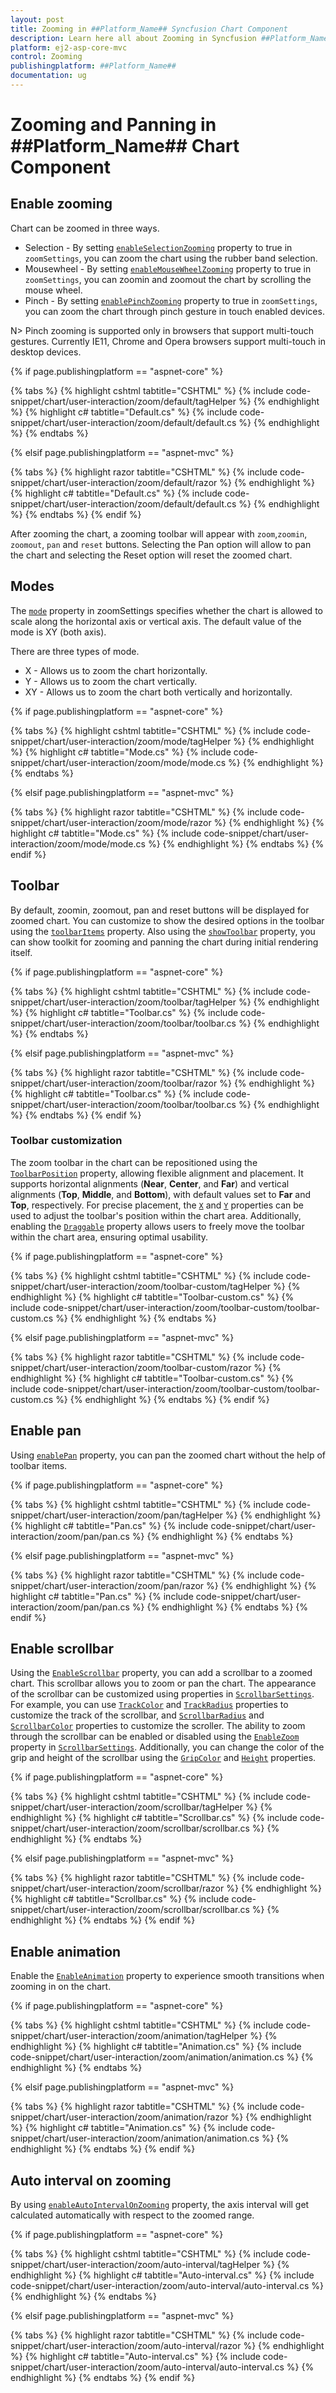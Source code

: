 ```yaml
---
layout: post
title: Zooming in ##Platform_Name## Syncfusion Chart Component
description: Learn here all about Zooming in Syncfusion ##Platform_Name## Chart component of Syncfusion Essential JS 2 and more.
platform: ej2-asp-core-mvc
control: Zooming
publishingplatform: ##Platform_Name##
documentation: ug
---
```



# Zooming and Panning in ##Platform_Name## Chart Component

## Enable zooming

Chart can be zoomed in three ways.

* Selection - By setting [`enableSelectionZooming`](https://help.syncfusion.com/cr/aspnetcore-js2/Syncfusion.EJ2.Charts.ChartZoomSettings.html) property to true in `zoomSettings`, you can zoom the chart using the rubber band selection.
* Mousewheel - By setting [`enableMouseWheelZooming`](https://help.syncfusion.com/cr/aspnetcore-js2/Syncfusion.EJ2.Charts.ChartZoomSettings.html) property to true in `zoomSettings`, you can zoomin and zoomout the chart by scrolling the mouse wheel.
* Pinch - By setting  [`enablePinchZooming`](https://help.syncfusion.com/cr/aspnetcore-js2/Syncfusion.EJ2.Charts.ChartZoomSettings.html) property to true in `zoomSettings`, you can zoom the chart through pinch gesture in touch enabled devices.

N> Pinch zooming is supported only in browsers that support multi-touch gestures. Currently IE11, Chrome and Opera browsers support multi-touch in desktop devices.

{% if page.publishingplatform == "aspnet-core" %}

{% tabs %}
{% highlight cshtml tabtitle="CSHTML" %}
{% include code-snippet/chart/user-interaction/zoom/default/tagHelper %}
{% endhighlight %}
{% highlight c# tabtitle="Default.cs" %}
{% include code-snippet/chart/user-interaction/zoom/default/default.cs %}
{% endhighlight %}
{% endtabs %}

{% elsif page.publishingplatform == "aspnet-mvc" %}

{% tabs %}
{% highlight razor tabtitle="CSHTML" %}
{% include code-snippet/chart/user-interaction/zoom/default/razor %}
{% endhighlight %}
{% highlight c# tabtitle="Default.cs" %}
{% include code-snippet/chart/user-interaction/zoom/default/default.cs %}
{% endhighlight %}
{% endtabs %}
{% endif %}



After zooming the chart, a zooming toolbar will appear with `zoom`,`zoomin`, `zoomout`, `pan` and `reset` buttons. Selecting the Pan option will allow to pan the chart and selecting the Reset option will reset the zoomed chart.

## Modes

The [`mode`](https://help.syncfusion.com/cr/aspnetcore-js2/Syncfusion.EJ2.Charts.ZoomMode.html) property in zoomSettings specifies whether the chart is allowed to scale along the horizontal axis or vertical axis. The default value of the mode is XY (both axis).

There are three types of mode.

* X - Allows us to zoom the chart horizontally.
* Y - Allows us to zoom the chart vertically.
* XY - Allows us to zoom the chart both vertically and horizontally.

{% if page.publishingplatform == "aspnet-core" %}

{% tabs %}
{% highlight cshtml tabtitle="CSHTML" %}
{% include code-snippet/chart/user-interaction/zoom/mode/tagHelper %}
{% endhighlight %}
{% highlight c# tabtitle="Mode.cs" %}
{% include code-snippet/chart/user-interaction/zoom/mode/mode.cs %}
{% endhighlight %}
{% endtabs %}

{% elsif page.publishingplatform == "aspnet-mvc" %}

{% tabs %}
{% highlight razor tabtitle="CSHTML" %}
{% include code-snippet/chart/user-interaction/zoom/mode/razor %}
{% endhighlight %}
{% highlight c# tabtitle="Mode.cs" %}
{% include code-snippet/chart/user-interaction/zoom/mode/mode.cs %}
{% endhighlight %}
{% endtabs %}
{% endif %}



## Toolbar

By default, zoomin, zoomout, pan and reset buttons will be displayed for zoomed chart. You can customize to show the desired options in the toolbar using the [`toolbarItems`](https://help.syncfusion.com/cr/aspnetcore-js2/Syncfusion.EJ2.Charts.ChartZoomSettings.html#Syncfusion_EJ2_Charts_zoomsettings_ToolbarItems) property. Also using the [`showToolbar`](https://help.syncfusion.com/cr/aspnetcore-js2/Syncfusion.EJ2.Charts.ChartZoomSettings.html#Syncfusion_EJ2_Charts_zoomsettings_ShowToolbar) property, you can show toolkit for zooming and panning the chart during initial rendering itself.

{% if page.publishingplatform == "aspnet-core" %}

{% tabs %}
{% highlight cshtml tabtitle="CSHTML" %}
{% include code-snippet/chart/user-interaction/zoom/toolbar/tagHelper %}
{% endhighlight %}
{% highlight c# tabtitle="Toolbar.cs" %}
{% include code-snippet/chart/user-interaction/zoom/toolbar/toolbar.cs %}
{% endhighlight %}
{% endtabs %}

{% elsif page.publishingplatform == "aspnet-mvc" %}

{% tabs %}
{% highlight razor tabtitle="CSHTML" %}
{% include code-snippet/chart/user-interaction/zoom/toolbar/razor %}
{% endhighlight %}
{% highlight c# tabtitle="Toolbar.cs" %}
{% include code-snippet/chart/user-interaction/zoom/toolbar/toolbar.cs %}
{% endhighlight %}
{% endtabs %}
{% endif %}

### Toolbar customization

The zoom toolbar in the chart can be repositioned using the [`ToolbarPosition`](https://help.syncfusion.com/cr/aspnetcore-js2/Syncfusion.EJ2.Charts.ChartZoomSettings.html#Syncfusion_EJ2_Charts_ChartZoomSettings_ToolbarPosition) property, allowing flexible alignment and placement. It supports horizontal alignments (**Near**, **Center**, and **Far**) and vertical alignments (**Top**, **Middle**, and **Bottom**), with default values set to **Far** and **Top**, respectively. For precise placement, the [`X`](https://help.syncfusion.com/cr/aspnetcore-js2/Syncfusion.EJ2.Charts.ChartToolbarPosition.html#Syncfusion_EJ2_Charts_ChartToolbarPosition_X) and [`Y`](https://help.syncfusion.com/cr/aspnetcore-js2/Syncfusion.EJ2.Charts.ChartToolbarPosition.html#Syncfusion_EJ2_Charts_ChartToolbarPosition_Y) properties can be used to adjust the toolbar's position within the chart area. Additionally, enabling the [`Draggable`](https://help.syncfusion.com/cr/aspnetcore-js2/Syncfusion.EJ2.Charts.ChartToolbarPosition.html#Syncfusion_EJ2_Charts_ChartToolbarPosition_Draggable) property allows users to freely move the toolbar within the chart area, ensuring optimal usability.

{% if page.publishingplatform == "aspnet-core" %}

{% tabs %}
{% highlight cshtml tabtitle="CSHTML" %}
{% include code-snippet/chart/user-interaction/zoom/toolbar-custom/tagHelper %}
{% endhighlight %}
{% highlight c# tabtitle="Toolbar-custom.cs" %}
{% include code-snippet/chart/user-interaction/zoom/toolbar-custom/toolbar-custom.cs %}
{% endhighlight %}
{% endtabs %}

{% elsif page.publishingplatform == "aspnet-mvc" %}

{% tabs %}
{% highlight razor tabtitle="CSHTML" %}
{% include code-snippet/chart/user-interaction/zoom/toolbar-custom/razor %}
{% endhighlight %}
{% highlight c# tabtitle="Toolbar-custom.cs" %}
{% include code-snippet/chart/user-interaction/zoom/toolbar-custom/toolbar-custom.cs %}
{% endhighlight %}
{% endtabs %}
{% endif %}

## Enable pan

Using [`enablePan`](https://help.syncfusion.com/cr/aspnetcore-js2/Syncfusion.EJ2.Charts.ChartZoomSettings.html) property, you can pan the zoomed chart without the help of toolbar items.

{% if page.publishingplatform == "aspnet-core" %}

{% tabs %}
{% highlight cshtml tabtitle="CSHTML" %}
{% include code-snippet/chart/user-interaction/zoom/pan/tagHelper %}
{% endhighlight %}
{% highlight c# tabtitle="Pan.cs" %}
{% include code-snippet/chart/user-interaction/zoom/pan/pan.cs %}
{% endhighlight %}
{% endtabs %}

{% elsif page.publishingplatform == "aspnet-mvc" %}

{% tabs %}
{% highlight razor tabtitle="CSHTML" %}
{% include code-snippet/chart/user-interaction/zoom/pan/razor %}
{% endhighlight %}
{% highlight c# tabtitle="Pan.cs" %}
{% include code-snippet/chart/user-interaction/zoom/pan/pan.cs %}
{% endhighlight %}
{% endtabs %}
{% endif %}



## Enable scrollbar

Using the [`EnableScrollbar`](https://help.syncfusion.com/cr/aspnetcore-js2/Syncfusion.EJ2.Charts.ChartZoomSettings.html#Syncfusion_EJ2_Charts_ChartZoomSettings_EnableScrollbar) property, you can add a scrollbar to a zoomed chart. This scrollbar allows you to zoom or pan the chart. The appearance of the scrollbar can be customized using properties in [`ScrollbarSettings`](https://help.syncfusion.com/cr/aspnetcore-js2/Syncfusion.EJ2.Charts.ChartScrollbarSettings.html). For example, you can use [`TrackColor`](https://help.syncfusion.com/cr/aspnetcore-js2/Syncfusion.EJ2.Charts.ChartScrollbarSettings.html#Syncfusion_EJ2_Charts_ChartScrollbarSettings_TrackColor) and [`TrackRadius`](https://help.syncfusion.com/cr/aspnetcore-js2/Syncfusion.EJ2.Charts.ChartScrollbarSettings.html#Syncfusion_EJ2_Charts_ChartScrollbarSettings_TrackRadius) properties to customize the track of the scrollbar, and [`ScrollbarRadius`](https://help.syncfusion.com/cr/aspnetcore-js2/Syncfusion.EJ2.Charts.ChartScrollbarSettings.html#Syncfusion_EJ2_Charts_ChartScrollbarSettings_ScrollbarRadius) and [`ScrollbarColor`](https://help.syncfusion.com/cr/aspnetcore-js2/Syncfusion.EJ2.Charts.ChartScrollbarSettings.html#Syncfusion_EJ2_Charts_ChartScrollbarSettings_ScrollbarColor) properties to customize the scroller. The ability to zoom through the scrollbar can be enabled or disabled using the [`EnableZoom`](https://help.syncfusion.com/cr/aspnetcore-js2/Syncfusion.EJ2.Charts.ChartScrollbarSettings.html#Syncfusion_EJ2_Charts_ChartScrollbarSettings_EnableZoom) property in [`ScrollbarSettings`](https://help.syncfusion.com/cr/aspnetcore-js2/Syncfusion.EJ2.Charts.ChartScrollbarSettings.html). Additionally, you can change the color of the grip and height of the scrollbar using the [`GripColor`](https://help.syncfusion.com/cr/aspnetcore-js2/Syncfusion.EJ2.Charts.ChartScrollbarSettings.html#Syncfusion_EJ2_Charts_ChartScrollbarSettings_GripColor) and [`Height`](https://help.syncfusion.com/cr/aspnetcore-js2/Syncfusion.EJ2.Charts.ChartScrollbarSettings.html#Syncfusion_EJ2_Charts_ChartScrollbarSettings_Height) properties.

{% if page.publishingplatform == "aspnet-core" %}

{% tabs %}
{% highlight cshtml tabtitle="CSHTML" %}
{% include code-snippet/chart/user-interaction/zoom/scrollbar/tagHelper %}
{% endhighlight %}
{% highlight c# tabtitle="Scrollbar.cs" %}
{% include code-snippet/chart/user-interaction/zoom/scrollbar/scrollbar.cs %}
{% endhighlight %}
{% endtabs %}

{% elsif page.publishingplatform == "aspnet-mvc" %}

{% tabs %}
{% highlight razor tabtitle="CSHTML" %}
{% include code-snippet/chart/user-interaction/zoom/scrollbar/razor %}
{% endhighlight %}
{% highlight c# tabtitle="Scrollbar.cs" %}
{% include code-snippet/chart/user-interaction/zoom/scrollbar/scrollbar.cs %}
{% endhighlight %}
{% endtabs %}
{% endif %}



## Enable animation

Enable the [`EnableAnimation`](https://help.syncfusion.com/cr/aspnetcore-js2/Syncfusion.EJ2.Charts.ChartZoomSettings.html#Syncfusion_EJ2_Charts_ChartZoomSettings_EnableAnimation) property to experience smooth transitions when zooming in on the chart.

{% if page.publishingplatform == "aspnet-core" %}

{% tabs %}
{% highlight cshtml tabtitle="CSHTML" %}
{% include code-snippet/chart/user-interaction/zoom/animation/tagHelper %}
{% endhighlight %}
{% highlight c# tabtitle="Animation.cs" %}
{% include code-snippet/chart/user-interaction/zoom/animation/animation.cs %}
{% endhighlight %}
{% endtabs %}

{% elsif page.publishingplatform == "aspnet-mvc" %}

{% tabs %}
{% highlight razor tabtitle="CSHTML" %}
{% include code-snippet/chart/user-interaction/zoom/animation/razor %}
{% endhighlight %}
{% highlight c# tabtitle="Animation.cs" %}
{% include code-snippet/chart/user-interaction/zoom/animation/animation.cs %}
{% endhighlight %}
{% endtabs %}
{% endif %}



## Auto interval on zooming

By using [`enableAutoIntervalOnZooming`](https://help.syncfusion.com/cr/aspnetcore-js2/Syncfusion.EJ2.Charts.ChartAxis.html) property, the axis interval will get calculated automatically with respect to the zoomed range.

{% if page.publishingplatform == "aspnet-core" %}

{% tabs %}
{% highlight cshtml tabtitle="CSHTML" %}
{% include code-snippet/chart/user-interaction/zoom/auto-interval/tagHelper %}
{% endhighlight %}
{% highlight c# tabtitle="Auto-interval.cs" %}
{% include code-snippet/chart/user-interaction/zoom/auto-interval/auto-interval.cs %}
{% endhighlight %}
{% endtabs %}

{% elsif page.publishingplatform == "aspnet-mvc" %}

{% tabs %}
{% highlight razor tabtitle="CSHTML" %}
{% include code-snippet/chart/user-interaction/zoom/auto-interval/razor %}
{% endhighlight %}
{% highlight c# tabtitle="Auto-interval.cs" %}
{% include code-snippet/chart/user-interaction/zoom/auto-interval/auto-interval.cs %}
{% endhighlight %}
{% endtabs %}
{% endif %}

